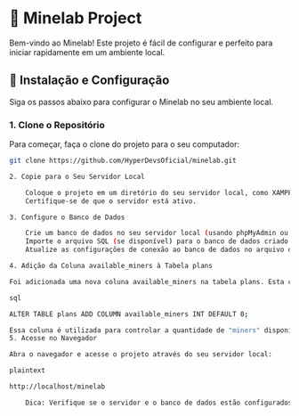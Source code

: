 # 🌟 Minelab Project

Bem-vindo ao Minelab! Este projeto é fácil de configurar e perfeito para iniciar rapidamente em um ambiente local.

## 🚀 Instalação e Configuração

Siga os passos abaixo para configurar o Minelab no seu ambiente local.

### 1. Clone o Repositório

Para começar, faça o clone do projeto para o seu computador:

```bash
git clone https://github.com/HyperDevsOficial/minelab.git

2. Copie para o Seu Servidor Local

    Coloque o projeto em um diretório do seu servidor local, como XAMPP, WAMP, ou outro servidor de sua preferência.
    Certifique-se de que o servidor está ativo.

3. Configure o Banco de Dados

    Crie um banco de dados no seu servidor local (usando phpMyAdmin ou outra ferramenta de sua escolha).
    Importe o arquivo SQL (se disponível) para o banco de dados criado.
    Atualize as configurações de conexão ao banco de dados no arquivo de configuração do projeto (como config.php ou .env).

4. Adição da Coluna available_miners à Tabela plans

Foi adicionada uma nova coluna available_miners na tabela plans. Esta coluna é do tipo INT e tem o valor padrão de 0. Caso você precise adicionar manualmente a coluna, use o comando SQL abaixo:

sql

ALTER TABLE plans ADD COLUMN available_miners INT DEFAULT 0;

Essa coluna é utilizada para controlar a quantidade de "miners" disponíveis em cada plano e é integrada à lógica de adição e atualização na interface de administração.
5. Acesse no Navegador

Abra o navegador e acesse o projeto através do seu servidor local:

plaintext

http://localhost/minelab

    Dica: Verifique se o servidor e o banco de dados estão configurados corretamente antes de acessar.
